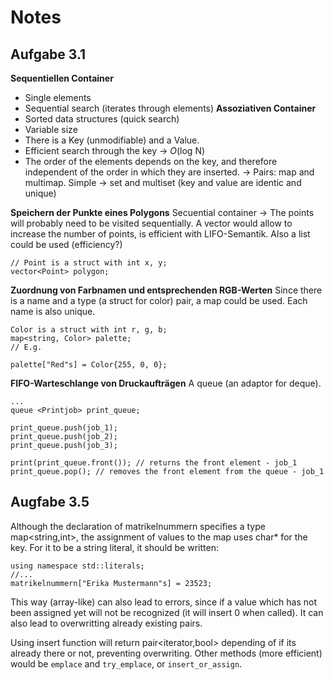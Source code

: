 # Notes
## Aufgabe 3.1
**Sequentiellen Container**
- Single elements
- Sequential search (iterates through elements)
**Assoziativen Container**
- Sorted data structures (quick search)
- Variable size
- There is a Key (unmodifiable) and a Value.
- Efficient search through the key -> *O*(log N)
- The order of the elements depends on the key, and therefore independent of the order in which they are inserted.
-> Pairs: map and multimap. Simple -> set and multiset (key and value are identic and unique)


**Speichern der Punkte eines Polygons**
Secuential container -> The points will probably need to be visited sequentially. A vector would allow to increase the number of points, is efficient with LIFO-Semantik. Also a list could be used (efficiency?)
```
// Point is a struct with int x, y;
vector<Point> polygon;
```
**Zuordnung von Farbnamen und entsprechenden RGB-Werten**
Since there is a name and a type (a struct for color) pair, a map could be used. Each name is also unique.
```
Color is a struct with int r, g, b;
map<string, Color> palette;
// E.g.

palette["Red"s] = Color{255, 0, 0};
```
**FIFO-Warteschlange von Druckaufträgen**
A queue (an adaptor for deque).
```
...
queue <Printjob> print_queue;

print_queue.push(job_1);  
print_queue.push(job_2);  
print_queue.push(job_3);  
 
print(print_queue.front()); // returns the front element - job_1
print_queue.pop(); // removes the front element from the queue - job_1

```

## Augfabe 3.5
Although the declaration of matrikelnummern specifies a type map<string,int>, the assignment of values to the map uses char* for the key. For it to be a string literal, it should be written:
```
using namespace std::literals;
//...
matrikelnummern["Erika Mustermann"s] = 23523;
```
This way (array-like) can also lead to errors, since if a value which has not been assigned yet will not be recognized (it will insert 0 when called). It can also lead to overwritting already existing pairs.

Using insert function will return pair<iterator,bool> depending of if its already there or not, preventing overwriting. Other methods (more efficient) would be `emplace` and `try_emplace`, or `insert_or_assign`.